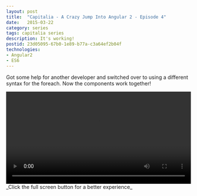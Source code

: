 ```yaml
---
layout: post
title:  "Capitalia - A Crazy Jump Into Angular 2 - Episode 4"
date:   2015-03-22
category: series
tags: capitalia series
description: It's working!
postid: 23d05095-67b0-1e89-b77a-c3a64ef2b04f
technologies:
- Angular2
- ES6
---
```


Got some help for another developer and switched over to using a different syntax for the foreach. Now the components work together!

<video style="width:100%;" controls>
	<source src="http://videos.quarrantine.com:8000?name=capitalia5.mp4" type="video/mp4">
</video>
_Click the full screen button for a better experience_
